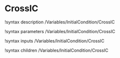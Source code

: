 <!-- MOOSE Documentation Stub: Remove this when content is added. -->

# CrossIC

!syntax description /Variables/InitialCondition/CrossIC

!syntax parameters /Variables/InitialCondition/CrossIC

!syntax inputs /Variables/InitialCondition/CrossIC

!syntax children /Variables/InitialCondition/CrossIC
